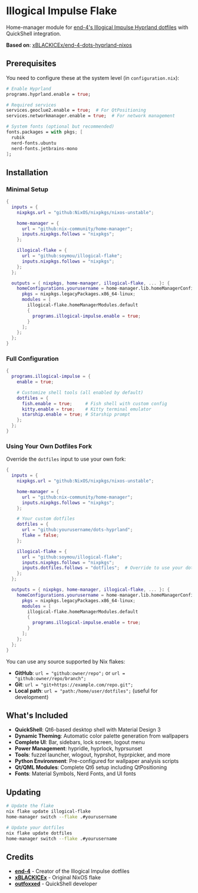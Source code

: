 # Illogical Impulse Flake

Home-manager module for [end-4's Illogical Impulse Hyprland dotfiles](https://github.com/end-4/dots-hyprland) with QuickShell integration.

**Based on**: [xBLACKICEx/end-4-dots-hyprland-nixos](https://github.com/xBLACKICEx/end-4-dots-hyprland-nixos)

## Prerequisites

You need to configure these at the system level (in `configuration.nix`):

```nix
# Enable Hyprland
programs.hyprland.enable = true;

# Required services
services.geoclue2.enable = true;  # For QtPositioning
services.networkmanager.enable = true;  # For network management

# System fonts (optional but recommended)
fonts.packages = with pkgs; [
  rubik
  nerd-fonts.ubuntu
  nerd-fonts.jetbrains-mono
];
```

## Installation

### Minimal Setup

```nix
{
  inputs = {
    nixpkgs.url = "github:NixOS/nixpkgs/nixos-unstable";

    home-manager = {
      url = "github:nix-community/home-manager";
      inputs.nixpkgs.follows = "nixpkgs";
    };

    illogical-flake = {
      url = "github:soymou/illogical-flake";
      inputs.nixpkgs.follows = "nixpkgs";
    };
  };

  outputs = { nixpkgs, home-manager, illogical-flake, ... }: {
    homeConfigurations.yourusername = home-manager.lib.homeManagerConfiguration {
      pkgs = nixpkgs.legacyPackages.x86_64-linux;
      modules = [
        illogical-flake.homeManagerModules.default
        {
          programs.illogical-impulse.enable = true;
        }
      ];
    };
  };
}
```

### Full Configuration

```nix
{
  programs.illogical-impulse = {
    enable = true;

    # Customize shell tools (all enabled by default)
    dotfiles = {
      fish.enable = true;     # Fish shell with custom config
      kitty.enable = true;    # Kitty terminal emulator
      starship.enable = true; # Starship prompt
    };
  };
}
```

### Using Your Own Dotfiles Fork

Override the `dotfiles` input to use your own fork:

```nix
{
  inputs = {
    nixpkgs.url = "github:NixOS/nixpkgs/nixos-unstable";

    home-manager = {
      url = "github:nix-community/home-manager";
      inputs.nixpkgs.follows = "nixpkgs";
    };

    # Your custom dotfiles
    dotfiles = {
      url = "github:yourusername/dots-hyprland";
      flake = false;
    };

    illogical-flake = {
      url = "github:soymou/illogical-flake";
      inputs.nixpkgs.follows = "nixpkgs";
      inputs.dotfiles.follows = "dotfiles";  # Override to use your dotfiles
    };
  };

  outputs = { nixpkgs, home-manager, illogical-flake, ... }: {
    homeConfigurations.yourusername = home-manager.lib.homeManagerConfiguration {
      pkgs = nixpkgs.legacyPackages.x86_64-linux;
      modules = [
        illogical-flake.homeManagerModules.default
        {
          programs.illogical-impulse.enable = true;
        }
      ];
    };
  };
}
```

You can use any source supported by Nix flakes:
- **GitHub**: `url = "github:owner/repo";` or `url = "github:owner/repo/branch";`
- **Git**: `url = "git+https://example.com/repo.git";`
- **Local path**: `url = "path:/home/user/dotfiles";` (useful for development)

## What's Included

- **QuickShell**: Qt6-based desktop shell with Material Design 3
- **Dynamic Theming**: Automatic color palette generation from wallpapers
- **Complete UI**: Bar, sidebars, lock screen, logout menu
- **Power Management**: hypridle, hyprlock, hyprsunset
- **Tools**: fuzzel launcher, wlogout, hyprshot, hyprpicker, and more
- **Python Environment**: Pre-configured for wallpaper analysis scripts
- **Qt/QML Modules**: Complete Qt6 setup including QtPositioning
- **Fonts**: Material Symbols, Nerd Fonts, and UI fonts

## Updating

```bash
# Update the flake
nix flake update illogical-flake
home-manager switch --flake .#yourusername

# Update your dotfiles
nix flake update dotfiles
home-manager switch --flake .#yourusername
```

## Credits

- **[end-4](https://github.com/end-4)** - Creator of the Illogical Impulse dotfiles
- **[xBLACKICEx](https://github.com/xBLACKICEx)** - Original NixOS flake
- **[outfoxxed](https://git.outfoxxed.me/outfoxxed/quickshell)** - QuickShell developer

